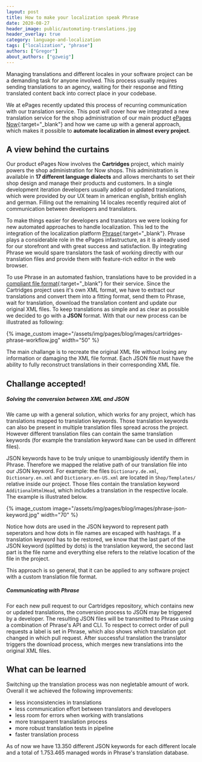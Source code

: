 ```yaml
---
layout: post
title: How to make your localization speak Phrase
date: 2020-08-27
header_image: public/automating-translations.jpg
header_overlay: true
category: language-and-localization
tags: ["localization", "phrase"]
authors: ["Gregor"]
about_authors: ["gzweig"]
---
```


Managing translations and different locales in your software project can be a demanding task for anyone involved. This process usually requires sending translations to an agency, waiting for their response and fitting translated content back into correct place in your codebase.

We at ePages recently updated this process of recurring communication with our translation service. This post will cover how we integrated a new translation service for the shop administration of our main product [ePages Now](https://epages.com/de/onlineshop-erstellen/){:target="_blank"} and how we came up with a general approach, which makes it possible to **automate localization in almost every project**.

## A view behind the curtains

Our product ePages Now involves the **Cartridges** project, which mainly powers the shop administration for Now shops. This administration is available in **17 different language dialects** and allows merchants to set their shop design and manage their products and customers. In a single development iteration developers usually added or updated translations, which were provided by our UX team in american english, british english and german. Filling out the remaining 14 locales recently required alot of communication between developers and translators.

To make things easier for developers and translators we were looking for new automated approaches to handle localization. This led to the integration of the localization platform [Phrase](https://phrase.com/){:target="_blank"}. Phrase plays a considerable role in the ePages infastructure, as it is already used for our storefront and with great success and satisfaction. By integrating Phrase we would spare translators the task of working directly with our translation files and provide them with feature-rich editor in the web browser.

To use Phrase in an automated fashion, translations have to be provided in a [compliant file format](https://phrase.com/docs/guides/formats/){:target="_blank"} for their service. Since the Cartridges project uses it's own XML format, we have to extract our translations and convert them into a fitting format, send them to Phrase, wait for translation, download the translation content and update our original XML files. To keep translations as simple and as clear as possible we decided to go with a **JSON** format. With that our new process can be illustrated as following:

{% image_custom image="/assets/img/pages/blog/images/cartridges-phrase-workflow.jpg" width="50" %}

The main challange is to recreate the original XML file without losing any information or damaging the XML file format. Each JSON file must have the ability to fully reconstruct translations in their corresponding XML file.

## Challange accepted!

##### Solving the conversion between XML and JSON

We came up with a general solution, which works for any project, which has translations mapped to translation keywords. Those translation keywords can also be present in multiple translation files spread across the project. However different translation files can contain the same translation keywords (for example the translation keyword `Name` can be used in different files).

JSON keywords have to be truly unique to unambigiously identify them in Phrase. Therefore we mapped the relative path of our translation file into our JSON keyword. For example: the files `Dictionary.de.xml`, `Dictionary.en.xml` and `Dictionary.en-US.xml` are located in `Shop/Templates/` relative inside our project. Those files contain the translation keyword `AdditionalHtmlHead`, which includes a translation in the respective locale. The example is illustrated below.

{% image_custom image="/assets/img/pages/blog/images/phrase-json-keyword.jpg" width="70" %}

Notice how dots are used in the JSON keyword to represent path seperators and how dots in file names are escaped with hashtags. If a translation keyword has to be restored, we know that the last part of the JSON keyword (splitted by dots) is the translation keyword, the second last part is the file name and everything else refers to the relative location of the file in the project.

This approach is so general, that it can be applied to any software project with a custom translation file format.

##### Communicating with Phrase

For each new pull request to our Cartridges repository, which contains new or updated translations, the conversion process to JSON may be triggered by a developer. The resulting JSON files will be transmitted to Phrase using a combination of Phrase's API and CLI. To respect to correct order of pull requests a label is set in Phrase, which also shows which translation got changed in which pull request. After successful translation the translator triggers the download process, which merges new translations into the original XML files.

## What can be learned

Switching up the translation process was non negletable amount of work. Overall it we achieved the following improvements:

* less inconsistencies in translations
* less communication effort between translators and developers
* less room for errors when working with translations
* more transparent translation process
* more robust translation tests in pipeline
* faster translation process

As of now we have 13.350 different JSON keywords for each different locale and a total of 1.753.465 managed words in Phrase's translation database.